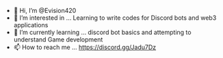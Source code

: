- 👋 Hi, I’m @Evision420
- 👀 I’m interested in ... Learning to write codes for Discord bots and web3 applications
- 🌱 I’m currently learning ... discord bot basics and attempting to understand Game development
- 📫 How to reach me ... https://discord.gg/Jadu7Dz

<!---
Evision420/Evision420 is a ✨ special ✨ repository because its `README.md` (this file) appears on your GitHub profile.
You can click the Preview link to take a look at your changes.
--->
